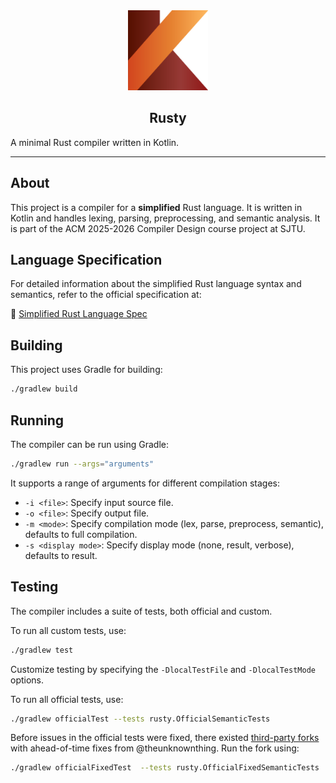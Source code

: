 <div align="center">
  <img
    src="public/rusty-logo-square.png"
    alt="Rusty Logo"
    width="128" height="128"
  />
  <h2 align="center">Rusty</h2>
</div>

A minimal Rust compiler written in Kotlin.

---

## About

This project is a compiler for a **simplified** Rust language. It is written in Kotlin and handles lexing, parsing, preprocessing, and semantic analysis. It is part of the ACM 2025-2026 Compiler Design course project at SJTU.

## Language Specification

For detailed information about the simplified Rust language syntax and semantics, refer to the official specification at:

📖 [Simplified Rust Language Spec](https://scr.coffish.ee:3210/)

## Building

This project uses Gradle for building:

```bash
./gradlew build
```

## Running

The compiler can be run using Gradle:

```bash
./gradlew run --args="arguments"
```

It supports a range of arguments for different compilation stages:
- `-i <file>`: Specify input source file.
- `-o <file>`: Specify output file.
- `-m <mode>`: Specify compilation mode (lex, parse, preprocess, semantic), defaults to full compilation.
- `-s <display mode>`: Specify display mode (none, result, verbose), defaults to result.

## Testing

The compiler includes a suite of tests, both official and custom.

To run all custom tests, use:

```bash
./gradlew test
```

Customize testing by specifying the `-DlocalTestFile` and `-DlocalTestMode` options.

To run all official tests, use:

```bash
./gradlew officialTest --tests rusty.OfficialSemanticTests
```

Before issues in the official tests were fixed, there existed [third-party forks](https://github.com/TheUnknownThing/RCompiler-Testcases) with ahead-of-time fixes from @theunknownthing. Run the fork using:

```bash
./gradlew officialFixedTest  --tests rusty.OfficialFixedSemanticTests
```

